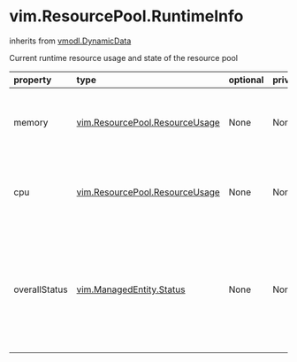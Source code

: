 vim.ResourcePool.RuntimeInfo
============================
inherits from [vmodl.DynamicData](docs/vmodl.DynamicData.md)


Current runtime resource usage and state of the resource pool

| property | type | optional | priv | desc |
|:---------|:-----|:---------|:-----|:-----|
| memory | [vim.ResourcePool.ResourceUsage](vim.ResourcePool.ResourceUsage.md "vim.ResourcePool.ResourceUsage") | None | None | Runtime resource usage for memory. Values are in bytes. |
| cpu | [vim.ResourcePool.ResourceUsage](vim.ResourcePool.ResourceUsage.md "vim.ResourcePool.ResourceUsage") | None | None | Runtime resource usage for CPU. Values are in Mhz. |
| overallStatus | [vim.ManagedEntity.Status](vim.ManagedEntity.Status.md "vim.ManagedEntity.Status") | None | None | Overall health of the tree. See header for description of various  statuses and when they are set |


